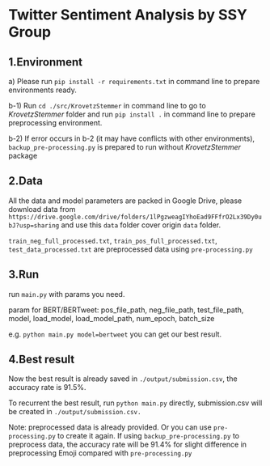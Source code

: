 # Twitter Sentiment Analysis by SSY Group
## 1.Environment

a) Please run `pip install -r requirements.txt` in command line to prepare environments ready.

b-1) Run `cd ./src/KrovetzStemmer` in command line to go to *KrovetzStemmer* folder and run `pip install .` in command line to prepare preprocessing environment. 

b-2) If error occurs in b-2 (it may have conflicts with other environments), `backup_pre-processing.py` is prepared to run without *KrovetzStemmer* package

## 2.Data

All the data and model parameters are packed in Google Drive, please download data from `https://drive.google.com/drive/folders/1lPgzweagIYhoEad9FFfrO2Lx39Dy0ubJ?usp=sharing` and use this `data` folder cover origin `data` folder.

`train_neg_full_processed.txt`, `train_pos_full_processed.txt`, `test_data_processed.txt` are preprocessed data using `pre-processing.py`

## 3.Run

run `main.py` with params you need.

param for BERT/BERTweet: pos_file_path, neg_file_path, test_file_path, model, load_model, load_model_path, num_epoch, batch_size

e.g. `python main.py model=bertweet` you can get our best result.

## 4.Best result

Now the best result is already saved in `./output/submission.csv`, the accuracy rate is 91.5%.

To recurrent the best result, run `python main.py` directly, submission.csv will be created in `./output/submission.csv.` 

Note: preprocessed data is already provided. Or you can use `pre-processing.py` to create it again. If using `backup_pre-processing.py` to preprocess data, the accuracy rate will be 91.4% for slight difference in preprocessing Emoji compared with `pre-processing.py`








